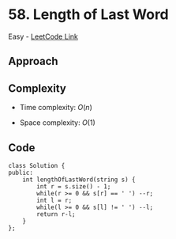 # 58. Length of Last Word

Easy - [LeetCode Link](https://leetcode.com/problems/length-of-last-word)

## Approach

## Complexity
- Time complexity: $O(n)$

- Space complexity: $O(1)$

## Code
```
class Solution {
public:
    int lengthOfLastWord(string s) {
        int r = s.size() - 1;
        while(r >= 0 && s[r] == ' ') --r;
        int l = r;
        while(l >= 0 && s[l] != ' ') --l;
        return r-l;
    }
};
```